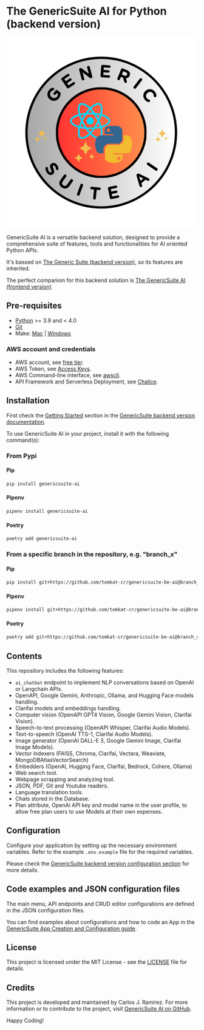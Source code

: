 # The GenericSuite AI for Python (backend version)

![GenericSuite AI Logo](https://github.com/tomkat-cr/genericsuite-fe-ai/blob/main/src/lib/images/gs_ai_logo_circle.png)

GenericSuite AI is a versatile backend solution, designed to provide a comprehensive suite of features, tools and functionalities for AI oriented Python APIs.

It's bassed on [The Generic Suite (backend version)](https://github.com/tomkat-cr/genericsuite-be), so its features are inherited.

The perfect companion for this backend solution is [The GenericSuite AI (frontend version)](https://github.com/tomkat-cr/genericsuite-fe-ai)

## Pre-requisites

- [Python](https://www.python.org/downloads/) >= 3.9 and < 4.0
- [Git](https://www.atlassian.com/git/tutorials/install-git)
- Make: [Mac](https://formulae.brew.sh/formula/make) | [Windows](https://stackoverflow.com/questions/32127524/how-to-install-and-use-make-in-windows)

### AWS account and credentials

* AWS account, see [free tier](https://aws.amazon.com/free).
* AWS Token, see [Access Keys](https://us-east-1.console.aws.amazon.com/iamv2/home?region=us-east-1#/security_credentials?section=IAM_credentials).
* AWS Command-line interface, see [awscli](https://formulae.brew.sh/formula/awscli).
* API Framework and Serverless Deployment, see [Chalice](https://github.com/aws/chalice).

## Installation

First check the [Getting Started](https://github.com/tomkat-cr/genericsuite-be-ai/blob/main/README.md#getting-started) section in the [GenericSuite backend version documentation](https://github.com/tomkat-cr/genericsuite-be-ai/blob/main/README.md#getting-started).

To use GenericSuite AI in your project, install it with the following command(s):

### From Pypi

#### Pip
```bash
pip install genericsuite-ai
```

#### Pipenv
```bash
pipenv install genericsuite-ai
```

#### Poetry
```bash
poetry add genericsuite-ai
```

### From a specific branch in the repository, e.g. "branch_x"

#### Pip
```bash
pip install git+https://github.com/tomkat-cr/genericsuite-be-ai@branch_x
```

#### Pipenv
```bash
pipenv install git+https://github.com/tomkat-cr/genericsuite-be-ai@branch_x
```

#### Poetry
```bash
poetry add git+https://github.com/tomkat-cr/genericsuite-be-ai@branch_x
```

## Contents

This repository includes the following features:

- `ai_chatbot` endpoint to implement NLP conversations based on OpenAI or Langchain APIs.
- OpenAPI, Google Gemini, Anthropic, Ollama, and Hugging Face models handling.
- Clarifai models and embeddings handling.
- Computer vision (OpenAPI GPT4 Vision, Google Gemini Vision, Clarifai Vision).
- Speech-to-text processing (OpenAPI Whisper, Clarifai Audio Models).
- Text-to-speech (OpenAI TTS-1, Clarifai Audio Models).
- Image generator (OpenAI DALL-E 3, Google Gemini Image, Clarifai Image Models).
- Vector indexers (FAISS, Chroma, Clarifai, Vectara, Weaviate, MongoDBAtlasVectorSearch)
- Embedders (OpenAI, Hugging Face, Clarifai, Bedrock, Cohere, Ollama)
- Web search tool.
- Webpage scrapping and analyzing tool.
- JSON, PDF, Git and Youtube readers.
- Language translation tools.
- Chats stored in the Database.
- Plan attribute, OpenAi API key and model name in the user profile, to allow free plan users to use Models at their own expenses.

## Configuration

Configure your application by setting up the necessary environment variables. Refer to the example `.env.example` file for the required variables.

Please check the [GenericSuite backend version configuration section](https://github.com/tomkat-cr/genericsuite-be/blob/main/README.md#configuration) for more details.

## Code examples and JSON configuration files

The main menu, API endpoints and CRUD editor configurations are defined in the JSON configuration files.

You can find examples about configurations and how to code an App in the [GenericSuite App Creation and Configuration guide](https://github.com/tomkat-cr/genericsuite-fe/blob/main/src/configs/README.md).

## License

This project is licensed under the MIT License - see the [LICENSE](LICENSE) file for details.


## Credits

This project is developed and maintained by Carlos J. Ramirez. For more information or to contribute to the project, visit [GenericSuite AI on GitHub](https://github.com/tomkat-cr/genericsuite-be-ai).

Happy Coding!